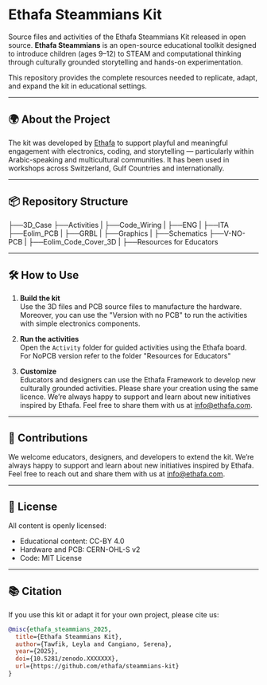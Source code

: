 # Ethafa Steammians Kit
Source files and activities of the Ethafa Steammians Kit released in open source.
**Ethafa Steammians** is an open-source educational toolkit designed to introduce children (ages 9–12) to STEAM and computational thinking through culturally grounded storytelling and hands-on experimentation.

This repository provides the complete resources needed to replicate, adapt, and expand the kit in educational settings.

---

## 🌍 About the Project

The kit was developed by [Ethafa](https://www.ethafa.com) to support playful and meaningful engagement with electronics, coding, and storytelling — particularly within Arabic-speaking and multicultural communities. It has been used in workshops across Switzerland, Gulf Countries and internationally.

---

## 📦 Repository Structure
├──3D_Case
├──Activities
| ├──Code_Wiring
| ├──ENG
| ├──ITA
├──Eolim_PCB
| ├──GRBL
| ├──Graphics
| ├──Schematics
├──V-NO-PCB
| ├──Eolim_Code_Cover_3D
| ├──Resources for Educators

---

## 🛠 How to Use

1. **Build the kit**  
   Use the 3D files and PCB source files to manufacture the hardware. Moreover, you can use the "Version with no PCB" to run the activities with simple electronics components.

2. **Run the activities**  
   Open the `Activity` folder for guided activities using the Ethafa board.  
   For NoPCB version refer to the folder "Resources for Educators"

3. **Customize**  
   Educators and designers can use the Ethafa Framework to develop new culturally grounded activities. Please share your creation using the same licence.
   We’re always happy to support and learn about new initiatives inspired by Ethafa. Feel free to share them with us at info@ethafa.com.

---

## 🧩 Contributions

We welcome educators, designers, and developers to extend the kit. We’re always happy to support and learn about new initiatives inspired by Ethafa. Feel free to reach out and share them with us at info@ethafa.com.

---

## 📄 License

All content is openly licensed:
- Educational content: CC-BY 4.0
- Hardware and PCB: CERN-OHL-S v2
- Code: MIT License

---

## 📚 Citation

If you use this kit or adapt it for your own project, please cite us:

```bibtex
@misc{ethafa_steammians_2025,
  title={Ethafa Steammians Kit},
  author={Tawfik, Leyla and Cangiano, Serena},
  year={2025},
  doi={10.5281/zenodo.XXXXXXX},
  url={https://github.com/ethafa/steammians-kit}
}

